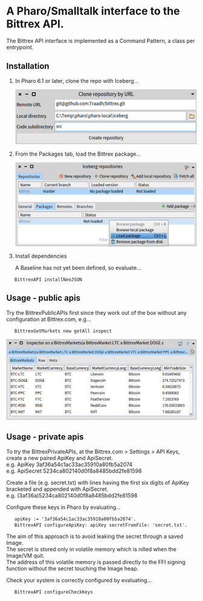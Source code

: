 # A Pharo/Smalltalk interface to the Bittrex API.

The Bittrex API interface is implemented as a Command Pattern, a class per entrypoint.

## Installation

1. In Pharo 6.1 or later, clone the repo with Iceberg... <p>
![Iceberg clone repository dialog](https://github.com/Traadh/bittrex/blob/master/doc/iceberg-clone-repo-dialog.png?raw=true)

2. From the Packages tab, load the Bittrex package... <p>
![Iceberg load package](https://github.com/Traadh/bittrex/blob/master/doc/iceberg-load-package.png?raw=true)

3. Install dependencies <p>
A Baseline has not yet been defined, so evaluate... <p>
```smalltalk
   BittrexAPI installNeoJSON
```

## Usage - public apis
Try the BittrexPublicAPIs first since they work out of the box without any configuration at Bittrex.com, e.g...<p>
```smalltalk
   BittrexGetMarkets new getAll inspect
```
![a BittrexMarket](https://github.com/Traadh/bittrex/blob/master/doc/BittrexMarket-inspector.png?raw=true)

## Usage - private apis
To try the BittrexPrivateAPIs, at the Bittrex.com > Settings > API Keys,
create a new paired ApiKey and ApiSecret. <br>
  e.g. ApiKey 3af36a54c1ac33ac35910a80fb5a2074 <br>
  e.g. ApiSecret 5234ca802140d0f8a8485bdd2fe81598 <br>

Create a file (e.g. secret.txt) with lines having the first six digits of ApiKey bracketed and appended with ApiSecret. <br>
  e.g. (3af36a)5234ca802140d0f8a8485bdd2fe81598

Configure these keys in Pharo by evaluating...<p>
```smalltalk
   apiKey := '3af36a54c1ac33ac35910a80fb5a2074'. 
   BittrexAPI configureApiKey: apiKey secretFromFile: 'secret.txt'.
```
  
The aim of this approach is to avoid leaking the secret through a saved Image. <br>
The secret is stored only in volatile memory which is nilled when the Image/VM quit.<br>
The address of this volatile memory is passed directly to the FFI signing function
without the secret touching the Image heap.

Check your system is correctly configured by evaluating... <p>
```smalltalk
   BittrexAPI configureCheckKeys
```
  

